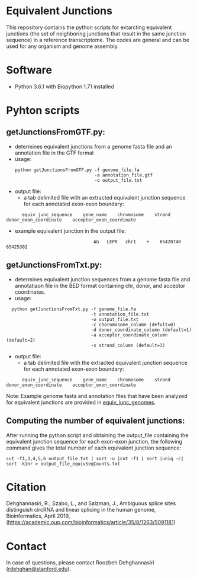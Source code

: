 # Equivalent Junctions

This repository contains the python scripts for extarcting equivalent junctions (the set of neighboring junctions that result in the same junction sequence) in a reference transcriptome. The codes are general and can be used for any organism and genome assembly.

# Software

- Python 3.6.1 with Biopython 1.71 installed

# Pyhton scripts

## getJunctionsFromGTF.py: 
   - determines equivalent junctions from a genome fasta file and an annotation file in the GTF format
   - usage:
      ```  
     python getJunctionsFromGTF.py -f genome_file.fa
                                    -a annotation_file.gtf
                                    -o output_file.txt
      ```
   - output file:  
      - a tab delimited file with an extracted equivalent junction sequence for each annotated exon-exon boundary: 

   ```
         equiv_junc_sequence    gene_name    chromosome    strand    donor_exon_coordinate    acceptor_exon_coordinate 
   ```
   - example equivalent junction in the output file:
   
   ```
                                    AG   LEPR   chr1    +    65420740    65425302  
   ```
   ## getJunctionsFromTxt.py: 
   - determines equivalent junction sequences from a genome fasta file and annotatiaon file in the BED format containing chr, donor, and acceptor coordinates.
   - usage: 
   
  ```
    python getJunctionsFromTxt.py -f genome_file.fa
                                  -t annotation_file.txt
                                  -o output_file.txt
                                  -c choromosome_column (defult=0) 
                                  -d donor_coordinate_column (default=1) 
                                  -a acceptor_coordinate_column (default=2)
                                  -s strand_column (default=3)
   ```
   - output file: 
      - a tab delimited file with the extracted equivalent junction sequence for each annotated exon-exon boundary: 
  
   ```
         equiv_junc_sequence    gene_name    chromosome    strand    donor_exon_coordinate    acceptor_exon_coordinate 
   ```
   Note: Example genome fasta and annotation files that have been analyzed for equivalent junctions are provided in [equiv_junc_genomes](https://github.com/roozbehdn/Equivalent-Junctions/blob/master/equiv_junc_genomes.md).

## Computing the number of equivalent junctions:

After running the python script and obtaining the output_file containing the equivalent junction sequence for each exon-exon junction, the following command gives the total number of each equivalent junction sequence:
```
cut -f1,3,4,5,6 output_file.txt | sort -u |cut -f1 | sort |uniq -c| sort -k1nr > output_file_equivSeqCounts.txt 
```

# Citation

Dehghannasiri, R., Szabo, L., and Salzman, J., Ambiguous splice sites distinguish circRNA and linear splicing in the human genome, Bioinformatics, April 2019, (https://academic.oup.com/bioinformatics/article/35/8/1263/5091181)

# Contact

In case of questions, please contact Roozbeh Dehghannasiri (rdehghan@stanford.edu).
